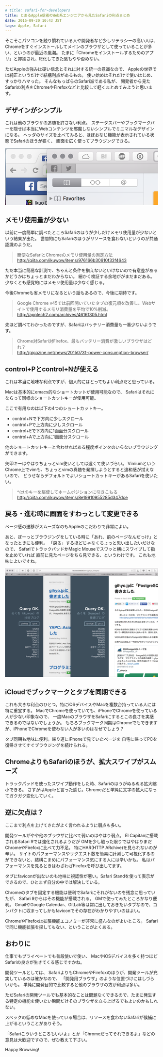 ```yaml
---
# title: safari-for-developers
title: とあるApple信者のWeb系エンジニアから見たSafariの利点まとめ
date: 2015-09-20 10:43 JST
tags: Apple, Safari
---
```


そこそこパソコンを触り慣れている人や開発者など少しリテラシーの高い人は、
Chromeをすぐインストールしてメインのブラウザとして使っていることが多い、というのが最近の風潮。
たまに「Chromeをインストールするためのアプリ」と揶揄され、IE化してきた感もやや否めない。

ただAppleの強みは硬い信念とそれに対する統一の意識なので、
Appleの世界では純正というだけで結構利点があるもの。
使い始めはそれだけで使いはじめ、すっかりハマった。
そんなもっぱらのSafari派である私が、
開発者から見たSafariの利点をChromeやFirefoxなどと比較して軽くまとめてみようと思います。

## デザインがシンプル

これは他のブラウザの追随を許さない利点。
ステータスバーやブックマークバーを隠せば本当にWebコンテンツを邪魔しないシンプルでミニマルなデザインになる。
ヘッダのサイズを比べてみると、ほぼおなじ機能が表示されている状態でSafariのほうが狭く、
画面を広く使ってブラウジングできる。

![SafariとChromeのヘッダの高さの違い](safari_chrome_header.png)

## メモリ使用量が少ない

以前に一度簡単に調べたところSafariのほうが少しだけメモリ使用量が少ないという結果が出た。
世間的にもSafariのほうがリソースを食わないというのが共通認識のようだ。

> 簡便なSafariとChromeのメモリ使用量の測定方法  
> http://qiita.com/ikuwow/items/976166b30610f33f4643

ただ本当に簡易な計測で、ちゃんと条件を揃えないといけないので有意差があるかどうかはちょっとまだわからない。
細かく検証する余地ががまだまだある。
少なくとも感覚的にはメモリ使用量は少なく感じる。

今後Chromeも省メモリになるという話もあるので、今後に期待です。

> Google Chrome v45では前回開いていたタブの復元順を改善し、Webサイトで使用するメモリ消費量を平均で10%削減。  
> http://applech2.com/archives/46161305.html

先ほど調べてわかったのですが、Safariはバッテリー消費量も一番少ないようです。

> Chrome対Safari対Firefox、最もバッテリー消費が激しいブラウザはどれ？  
> http://gigazine.net/news/20150731-power-consumption-browser/

## control+Pとcontrol+Nが使える

これは本当に地味な利点ですが、個人的にはとってもよい利点だと思っている。

Macは基本的にemacs的なショートカットが使用可能なので、
Safariはそれにならって同様のショートカットキーが使用可能。

ここで有用なのは以下の4つのショートカットキー。

* control+Nで下方向に少しスクロール
* control+Pで上方向に少しスクロール
* control+Eで下方向に1画面分スクロール
* control+Aで上方向に1画面分スクロール

他のショートカットキーと合わせればある程度ポインタのいらないブラウジングができます。

矢印キーはやはりちょっとvim使いとしては遠くて使いづらい。
VimiumというChrome上でvimも、ちょっとvimの真髄を発揮しようとすると違和感が拭えないので、
どうせならデフォルトでよいショートカットキーがあるSafariを使いたい。

> ^(ctrl)キーを駆使してホームポジションに引きこもる  
> http://qiita.com/ikuwow/items/8e19910955285d347dce

## 戻る・進む時に画面をすわっとして変更できる

ページ感の遷移がスムーズなのもAppleのこだわりで非常によい。

あと、ぼーっとブラウジングをしている時に「あれ、前のページなんだっけ」となったときにも便利。
「戻る」するほどじゃなくちょっと思い出したいだけなので、
SafariでトラックパッドかMagic Mouseでスワッと横にスワイプして指を止めていれば
直前に見たページをちら見できる、というわけです。
これも地味によいですね。

![Safariの戻る](safari_back.png)

## iCloudでブックマークとタブを同期できる

これも大きな利点のひとつ。特にiOSデバイスやMacを複数台持っている人には特に重宝する。 MacでChromeを使っていても、iPhoneでChromeを使っている人が少ない印象なので、
一度MacのブラウザをSafariにするとこの良さを実感できるのではないでしょうか。
もちろブックマーク同期はChromeでもできますが、iPhoneでChromeを使わない人が多いのはなぜでしょう？

タブ同期も地味に便利。帰り道にiPhoneで見ていたページを
自宅に帰ってPCを復帰させてすぐブラウジングを続けられる。

## ChromeよりもSafariのほうが、拡大スワイプがスムーズ

トラックパッドを使ったスワイプ動作をした時、Safariのほうがぬるぬる拡大縮小できる。
さすがはAppleと言った感じ。Chromeだと単純に文字の拡大になってガクガク変化していく。

## 逆に欠点は？

ここまで利点を上げてきたがよく言われるように弱点も多い。

開発ツールがやや他のブラウザに比べて弱いのはやはり弱点。
El Capitanに搭載されるSafari 9では強化されるようだが
GMを少し触った限りではやはりまだChromeやFirefoxに比べて力不足。
特にHAR(HTTP ARchive)を見られないのが辛い。
サイトのパフォーマンスやリクエスト数を簡易に計測して可視化するのができないと、結構こまめにパフォーマンス気にする人には辛いかも。
私はパフォーマンスを見るときはわざわざFirefoxを呼び出してます。

タブにfaviconが出ないのも地味に視認性が悪い。Safari Standを使って表示ができるので、ひとまず自分の中では解決している。

Chromeのタブを固定する機能は便利でSafariにそれがないのを残念に思っていたが、
Safari 9からはその機能が搭載される。
GMで使ってみたところかなり便利。
GmailやGoogle Calendar、GitLab等は常に出しておきたいタブなので、コンパクトに収まってしかもfaviconでその存在がわかりやすいのはよい。

ChromeやFirefoxは拡張機能エコノミーが非常に盛んなのがよいところ。
Safariで同じ機能拡張を探してもない、ということがよくある。

## おわりに

仕事でもプライベートでも普段使いで使い、
MacやiOSデバイスを多く持つほどSafariの良さが生きてくる感じですかね。

開発ツールとしては、
SafariよりもChromeやFirefoxのほうが、開発ツールが充実しているのは確かなので、
「開発用ブラウザ」のような位置づけにはしづらいかも。
単純に開発目的で比較すると他のブラウザの方が利点は多い。

ただSafariの開発ツールでも基本的なことは問題なくできるので、たまに発生する特定の機能を使いたい瞬間だけそのブラウザを立ち上げるでもよいのかもしれない。

スペックの低めなMacを使っている場合は、リソースを食わないSafariが候補に上がるということがありそう。

「Safariこういうところもいいよ」とか「Chromeだってそれできるよ」などの意見は大歓迎ですので、ぜひ教えて下さい。

Happy Browsing!
